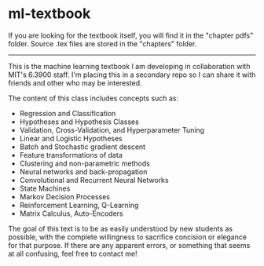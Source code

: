 # ml-textbook

If you are looking for the textbook itself, you will find it in the "chapter pdfs" folder. Source .tex files are stored in the "chapters" folder.

---------------

This is the machine learning textbook I am developing in collaboration with MIT's 6.3900 staff. I'm placing this in a secondary repo so I can share it with friends and other who may be interested.

The content of this class includes concepts such as:

* Regression and Classification
* Hypotheses and Hypothesis Classes
* Validation, Cross-Validation, and Hyperparameter Tuning
* Linear and Logistic Hypotheses
* Batch and Stochastic gradient descent
* Feature transformations of data
* Clustering and non-parametric methods
* Neural networks and back-propagation
* Convolutional and Recurrent Neural Networks
* State Machines
* Markov Decision Processes
* Reinforcement Learning, Q-Learning
* Matrix Calculus, Auto-Encoders

The goal of this text is to be as easily understood by new students as possible, with the complete willingness to sacrifice concision or elegance for that purpose. If there are any apparent errors, or something that seems at all confusing, feel free to contact me!
